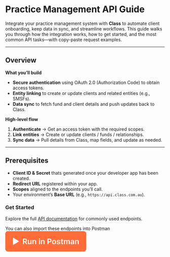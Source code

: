# Practice Management API Guide

Integrate your practice management system with **Class** to automate client onboarding, keep data in sync, and streamline workflows. This guide walks you through how the integration works, how to get started, and the most common API tasks—with copy-paste request examples.

---

## Overview

**What you’ll build**

- **Secure authentication** using OAuth 2.0 (Authorization Code) to obtain access tokens.
- **Entity linking** to create or update clients and related entities (e.g., SMSFs).
- **Data sync** to fetch fund and client details and push updates back to Class.

**High-level flow**

1. **Authenticate** → Get an access token with the required scopes.  
2. **Link entities** → Create or update clients / funds / relationships.  
3. **Sync data** → Pull details from Class, map fields, and update as needed.

---

## Prerequisites

- **Client ID & Secret** thats generated once your developer app has been created.
- **Redirect URL** registered within your app.
- **Scopes** aligned to the endpoints you’ll call.
- Your environment’s **Base URL** (e.g., `https://api.class.com.au`).

### Get Started
Explore the full [API documentation](/apis/partner/practice-management-guide.yaml) for commonly used endpoints.

You can also import these endpoints into Postman
[![Run in Postman](/images/postman.svg)](https://app.getpostman.com/run-collection/31317481-ced2ed1d-f59b-429e-b276-1f69fc6b2c51?action=collection%2Ffork&source=rip_markdown&collection-url=entityId%3D31317481-ced2ed1d-f59b-429e-b276-1f69fc6b2c51%26entityType%3Dcollection%26workspaceId%3D78b42111-b0cd-4d64-8f5d-10d32cf32a0c)


